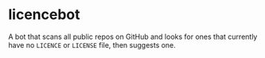# licencebot
A bot that scans all public repos on GitHub and looks for ones that currently have no `LICENCE` or `LICENSE` file, then suggests one.
